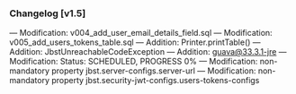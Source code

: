 ### Changelog [v1.5]
— Modification: v004_add_user_email_details_field.sql
— Modification: v005_add_users_tokens_table.sql
— Addition: Printer.printTable()
— Addition: JbstUnreachableCodeException
— Addition: guava@33.3.1-jre
— Modification: Status: SCHEDULED, PROGRESS 0%
— Modification: non-mandatory property jbst.server-configs.server-url
— Modification: non-mandatory property jbst.security-jwt-configs.users-tokens-configs

